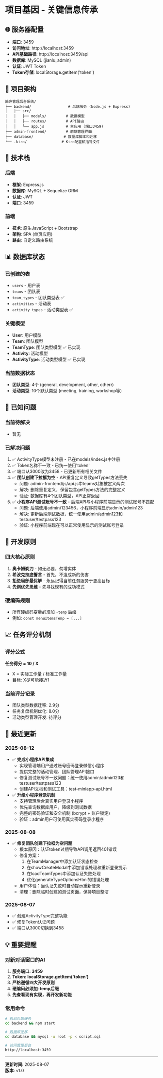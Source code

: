 # 项目基因 - 关键信息传承

## 🌐 服务器配置
- **端口**: 3459
- **访问地址**: http://localhost:3459
- **API基础路径**: http://localhost:3459/api
- **数据库**: MySQL (jianlu_admin)
- **认证**: JWT Token
- **Token存储**: localStorage.getItem('token')

## 📁 项目架构
```
简庐管理后台系统/
├── backend/                 # 后端服务 (Node.js + Express)
│   ├── src/
│   │   ├── models/         # 数据模型
│   │   ├── routes/         # API路由
│   │   └── app.js          # 主应用 (端口3459)
├── admin-frontend/         # 前端管理界面
├── database/              # 数据库脚本和迁移
└── .kiro/                # Kiro配置和指导文件
```

## 🔧 技术栈
### 后端
- **框架**: Express.js
- **数据库**: MySQL + Sequelize ORM
- **认证**: JWT
- **端口**: 3459

### 前端
- **技术**: 原生JavaScript + Bootstrap
- **架构**: SPA (单页应用)
- **路由**: 自定义路由系统

## 📊 数据库状态
### 已创建的表
- `users` - 用户表
- `teams` - 团队表
- `team_types` - 团队类型表 ✅
- `activities` - 活动表
- `activity_types` - 活动类型表 ✅

### 关键模型
- **User**: 用户模型
- **Team**: 团队模型
- **TeamType**: 团队类型模型 ✅ 已实现
- **Activity**: 活动模型
- **ActivityType**: 活动类型模型 ✅ 已实现

### 当前数据状态
- **团队类型**: 4个 (general, development, other, otherr)
- **活动类型**: 10个默认类型 (meeting, training, workshop等)

## 🚨 已知问题
### 当前待解决
- 暂无

### 已解决问题
1. ✅ ActivityType模型未注册 - 已在models/index.js中注册
2. ✅ Token名称不一致 - 已统一使用'token'
3. ✅ 端口从3000改为3458 - 已更新所有相关文件
4. ✅ **团队创建下拉框为空** - API重复定义导致getTypes方法丢失
   - 问题: admin-frontend/js/api.js中teams对象被定义两次
   - 解决: 删除重复定义，保留包含getTypes方法的完整定义
   - 验证: 数据库有4个团队类型，API正常返回
5. ✅ **小程序API测试账号不一致** - 后端API与小程序前端显示的测试账号不匹配
   - 问题: 后端使用admin/123456，小程序前端显示admin/admin123
   - 解决: 更新后端测试数据，统一使用admin/admin123和testuser/testpass123
   - 验证: 小程序前端现在可以正常使用显示的测试账号登录

## 🎯 开发原则
### 四大核心原则
1. **奥卡姆剃刀** - 如无必要，勿增实体
2. **希波克拉底誓言** - 首先，不造成新的伤害
3. **拒绝局部最优解** - 永远记得当前任务服务于更高目标
4. **先例优先思维** - 先寻找现有的成功模式

### 硬编码规则
- 所有硬编码变量必须加 `-temp` 后缀
- 例如: `const menuItemsTemp = [...]`

## 📈 任务评分机制
### 评分公式
**任务得分 = 10 / X**
- X = 实际工作量 / 标准工作量
- 目标: X尽可能接近1

### 当前评分记录
- 团队类型数据迁移: 2.9分
- 任务复盘机制优化: 8.0分
- 活动类型管理开发: 待评分

## 🔄 最近更新
### 2025-08-12
- ✅ **完成小程序API集成**
  - 实现管理端用户通过账号密码登录微信小程序
  - 提供完整的活动管理、团队管理API接口
  - 修复测试账号不一致问题：统一使用admin/admin123和testuser/testpass123
  - 创建API文档和测试工具：test-miniapp-api.html
- ✅ **升级小程序登录机制**
  - 支持管理后台真实用户登录小程序
  - 优先查询数据库用户，降级到测试数据
  - 完整的密码验证和安全机制 (bcrypt + 账户锁定)
  - 验证：admin用户可使用真实密码登录小程序

### 2025-08-08
- ✅ **修复团队创建下拉框为空问题**
  - 根本原因：认证token过期导致API调用返回401错误
  - 修复方案：
    1. 在TeamManager中添加认证状态检查
    2. 在showCreateModal中添加错误处理和重新登录提示
    3. 在loadTeamTypes中添加认证失败处理
    4. 优化generateTypeOptionsHtml的错误处理
  - 用户体验：当认证失败时自动提示重新登录
  - 清理：删除临时创建的测试页面，保持项目整洁

### 2025-08-07
- ✅ 创建ActivityType完整功能
- ✅ 修复Token认证问题
- ✅ 端口从3000切换到3458

## 💡 重要提醒
### 对新对话窗口的AI
1. **服务端口: 3459**
2. **Token: localStorage.getItem('token')**
3. **严格遵循四大开发原则**
4. **硬编码必须加-temp后缀**
5. **先查看现有实现，再开发新功能**

### 常用命令
```bash
# 启动后端服务
cd backend && npm start

# 数据库迁移
cd database && mysql -u root -p < script.sql

# 访问管理后台
http://localhost:3459
```

---
**更新时间**: 2025-08-07  
**版本**: v1.0